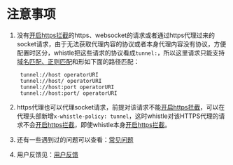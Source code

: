 # 注意事项
1. 没有[开启https拦截][1]的https、websocket的请求或者通过https代理过来的socket请求，由于无法获取代理内容的协议或者本身代理内容没有协议，方便配置时区分，whistle把这些请求的协议看成`tunnel:`，所以这里请求只能支持[域名匹配、正则匹配](pattern.html)和形如下面的路径匹配：

		tunnel://host operatorURI
		tunnel://host/ operatorURI
		tunnel://host:port operatorURI
		tunnel://host:port/ operatorURI
2. https代理也可以代理socket请求，前提对该请求不能[开启https拦截][1]，可以在代理头部新增`x-whistle-policy: tunnel`，这时whistle对该HTTPS代理的请求不会[开启https拦截][1]，即使whistle本身[开启https拦截][1]。
3. 还有一些遇到过的问题可以查看：[常见问题](questions.html)
4. 用户反馈见：[用户反馈](fallback.html)



[1]: webui/https.html "https拦截"
